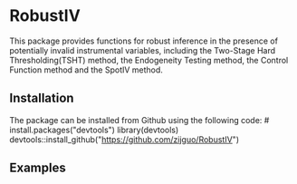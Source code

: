 # RobustIV
This package provides functions for robust inference in the presence of potentially invalid instrumental variables, including the Two-Stage Hard Thresholding(TSHT) method, the Endogeneity Testing method, the Control Function method and the SpotIV method.


## Installation
The package can be installed from Github using the following code:
    # install.packages("devtools")
    library(devtools)
    devtools::install_github("https://github.com/zijguo/RobustIV")


## Examples
